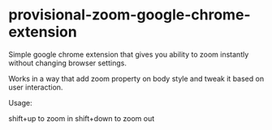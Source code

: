 # provisional-zoom-google-chrome-extension
Simple google chrome extension that gives you ability to zoom instantly without changing browser settings.

Works in a way that add zoom property on body style and tweak it based on user interaction.

Usage:

shift+up to zoom in
shift+down to zoom out
